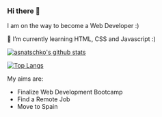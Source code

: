 ### Hi there 👋

I am on the way to become a Web Developer :)

🌱 I’m currently learning HTML, CSS and Javascript :)

[![asnatschko's github stats](https://github-readme-stats.vercel.app/api?username=asnatschko&theme=codeSTACKr)](https://github.com/anuraghazra/github-readme-stats) 

[![Top Langs](https://github-readme-stats.vercel.app/api/top-langs/?username=asnatschko&layout=compact&theme=codeSTACKr)](https://github.com/anuraghazra/github-readme-stats)

My aims are:
<ul>
<li>Finalize Web Development Bootcamp</li>
<li>Find a Remote Job</li>
<li>Move to Spain</li>
</ul>

<!--
**asnatschko/asnatschko** is a ✨ _special_ ✨ repository because its `README.md` (this file) appears on your GitHub profile.

Here are some ideas to get you started:

- 🔭 I’m currently working on ...
- 🌱 I’m currently learning ...
- 👯 I’m looking to collaborate on ...
- 🤔 I’m looking for help with ...
- 💬 Ask me about ...
- 📫 How to reach me: ...
- 😄 Pronouns: ...
- ⚡ Fun fact: ...
-->
